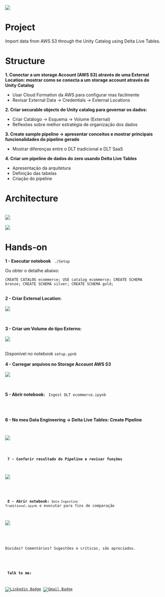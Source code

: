 <img src="https://github.com/mousastech/dlt_ingestion/blob/1d1acf88ef16711f398e202ea703b6c3336765e9/files/DLT%20Ingest.png?raw=true">

# Project
Import data from AWS S3 through the Unity Catalog using Delta Live Tables.

# Structure 

<b>1. Conectar a um storage Account (AWS S3) através de uma External Location: mostrar como se conecta a um storage account através do Unity Catalog </b>
- Usar Cloud Formation da AWS para configurar mas facilmente
- Revisar External Data → Credentials → External Locations 

<b>2. Criar securable objects do Unity catalog para governar os dados:</b>
- Criar Catálogo → Esquema → Volume (External)
- Reflexões sobre melhor estratégia de organização dos dados

<b>3. Create sample pipeline → apresentar conceitos e mostrar principais funcionalidades do pipeline gerado </b>
- Mostrar diferenças entre o DLT tradicional e DLT SaaS

<b>4. Criar um pipeline de dados do zero usando Delta Live Tables </b>
- Apresentação da arquitetura
- Definição das tabelas 
- Criação do pipeline 

# Architecture 

<br>
<img src="https://github.com/mousastech/dlt_ingestion/blob/310a653f53e200c1be2547cdb090c4135196c6a4/files/0.Demo_Architecture.png?raw=true">
<br><br>

<img src="https://github.com/mousastech/dlt_ingestion/blob/69f95cedbea4e6e570e62861b4924b5242659458/files/1.Storage_Logical.png?raw=true">

<br>

# Hands-on 

<b>1 - Executar notebook</b> <code> ./Setup </code>

Ou obter o detalhe abaixo:
<br>

<code>CREATE CATALOG ecommerce; 
USE catalog ecommerce;
CREATE SCHEMA bronze;
CREATE SCHEMA silver;
CREATE SCHEMA gold;
</code>

<br>
<b>2 - Criar External Location:</b>
<br><br>
<img src="https://github.com/mousastech/dlt_ingestion/blob/e96c8bc75e87f992d806f650b08c21c72412b818/files/3.Create_External_data.gif?raw=true">

<br><br>
<b>3 - Criar um Volume do tipo Externo:</b>
<br><br>
<img src="https://github.com/mousastech/dlt_ingestion/blob/f834853775a4199cdabaa09c4bdedfe0ed7edf1b/files/2.CreateVolume.png?raw=true">

<br>
Disponível no notebook <code>setup.ypnb</code>
<br><br>
<b> 4 - Carregar arquivos no Storage Account AWS S3</b><br><br>
<img src="https://github.com/mousastech/dlt_ingestion/blob/8ce6c705986446bd3adae12dc67a7dce2e37f55f/files/1.Estrutura%20S3.gif?raw=true">

<br><br>
<b>5 - Abrir notebook:</b> <code> Ingest DLT ecommerce.ipynb </code> 
<br>

<br><br>
<b>6 - No meu Data Engineering -> Delta Live Tables: Create Pipeline</b><code>
<br><br>

<img src="https://github.com/mousastech/dlt_ingestion/blob/72c9b97b12799ce52b449c59bdc94dd21539dce0/files/Parte%205%20-%20Criar%20Pipeline.gif?raw=true">

<br><br>
<b>7 - Conferir resultado do Pipeline e revisar funções</b>
<br><br>
<img src="https://github.com/mousastech/dlt_ingestion/blob/6f39ec4b39a3a88297975b816022dbc57cc770c5/files/4.DLT_Pipeline.png?raw=true">

<br><br>
<b>8 - Abrir notebook:</b> <code>Data Ingestion Traditional.ipynb</code> e executar para fins de comparação
<br><br>

<img src="https://github.com/mousastech/dlt_ingestion/blob/8fe4037d2be4579233854956e415cbb69708dc9c/files/5.Traditional.png?raw=true">
<br><br>

Dúvidas? Comentários? Sugestões e críticas, são apreciados.


<br><br>
<b>Talk to me:</b>

[![Linkedin Badge](https://img.shields.io/badge/-Moises-blue?style=flat-square&logo=Linkedin&logoColor=white&link=https://www.linkedin.com/in/rochamoises/)](https://www.linkedin.com/in/rochamoises/) 
[![Gmail Badge](https://img.shields.io/badge/-mousas.rocha@gmail.com-c14438?style=flat-square&logo=Gmail&logoColor=white&link=mailto:mousas.rocha@gmail.com)](mailto:mousas.rocha@gmail.com)
